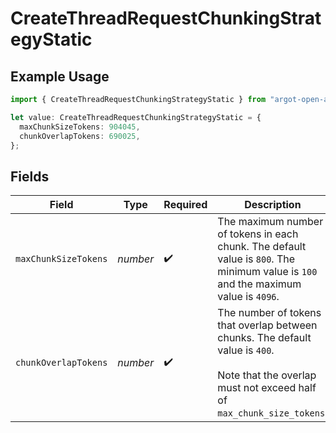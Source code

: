 # CreateThreadRequestChunkingStrategyStatic

## Example Usage

```typescript
import { CreateThreadRequestChunkingStrategyStatic } from "argot-open-ai/models/components";

let value: CreateThreadRequestChunkingStrategyStatic = {
  maxChunkSizeTokens: 904045,
  chunkOverlapTokens: 690025,
};
```

## Fields

| Field                                                                                                                                                  | Type                                                                                                                                                   | Required                                                                                                                                               | Description                                                                                                                                            |
| ------------------------------------------------------------------------------------------------------------------------------------------------------ | ------------------------------------------------------------------------------------------------------------------------------------------------------ | ------------------------------------------------------------------------------------------------------------------------------------------------------ | ------------------------------------------------------------------------------------------------------------------------------------------------------ |
| `maxChunkSizeTokens`                                                                                                                                   | *number*                                                                                                                                               | :heavy_check_mark:                                                                                                                                     | The maximum number of tokens in each chunk. The default value is `800`. The minimum value is `100` and the maximum value is `4096`.                    |
| `chunkOverlapTokens`                                                                                                                                   | *number*                                                                                                                                               | :heavy_check_mark:                                                                                                                                     | The number of tokens that overlap between chunks. The default value is `400`.<br/><br/>Note that the overlap must not exceed half of `max_chunk_size_tokens`.<br/> |